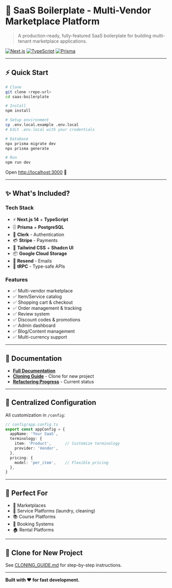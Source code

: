 # 🚀 SaaS Boilerplate - Multi-Vendor Marketplace Platform

> A production-ready, fully-featured SaaS boilerplate for building multi-tenant marketplace applications.

[![Next.js](https://img.shields.io/badge/Next.js-14-black)](https://nextjs.org/)
[![TypeScript](https://img.shields.io/badge/TypeScript-5.0-blue)](https://www.typescriptlang.org/)
[![Prisma](https://img.shields.io/badge/Prisma-5.0-brightgreen)](https://www.prisma.io/)

---

## ⚡ Quick Start

```bash
# Clone
git clone <repo-url>
cd saas-boilerplate

# Install
npm install

# Setup environment
cp .env.local.example .env.local
# Edit .env.local with your credentials

# Database
npx prisma migrate dev
npx prisma generate

# Run
npm run dev
```

Open [http://localhost:3000](http://localhost:3000) 🎉

---

## ✨ What's Included?

### **Tech Stack**
- ⚡ **Next.js 14** + **TypeScript**
- 🗄️ **Prisma** + **PostgreSQL**
- 🔐 **Clerk** - Authentication
- 💳 **Stripe** - Payments
- 🎨 **Tailwind CSS** + **Shadcn UI**
- 📦 **Google Cloud Storage**
- 📧 **Resend** - Emails
- 🎯 **tRPC** - Type-safe APIs

### **Features**
- ✅ Multi-vendor marketplace
- ✅ Item/Service catalog
- ✅ Shopping cart & checkout
- ✅ Order management & tracking
- ✅ Review system
- ✅ Discount codes & promotions
- ✅ Admin dashboard
- ✅ Blog/Content management
- ✅ Multi-currency support

---

## 📖 Documentation

- **[Full Documentation](./docs/README.md)**
- **[Cloning Guide](./docs/CLONING_GUIDE.md)** - Clone for new project
- **[Refactoring Progress](./REFACTORING_PROGRESS.md)** - Current status

---

## 🔧 Centralized Configuration

All customization in `/config`:

```typescript
// config/app.config.ts
export const appConfig = {
  appName: 'Your SaaS',
  terminology: {
    item: 'Product',      // Customize terminology
    provider: 'Vendor',
  },
  pricing: {
    model: 'per_item',    // Flexible pricing
  },
}
```

---

## 🚀 Perfect For

- 🏪 Marketplaces
- 🧺 Service Platforms (laundry, cleaning)
- 📚 Course Platforms
- 📅 Booking Systems
- 🏠 Rental Platforms

---

## 🔄 Clone for New Project

See [CLONING_GUIDE.md](./docs/CLONING_GUIDE.md) for step-by-step instructions.

---

**Built with ❤️ for fast development.**
